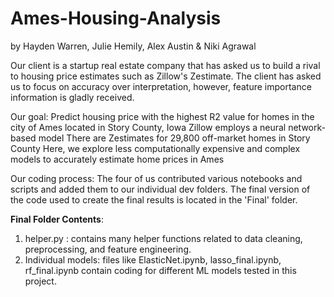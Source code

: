 # Ames-Housing-Analysis 
by Hayden Warren, Julie Hemily, Alex Austin & Niki Agrawal 

Our client is a startup real estate company that has asked us to build a rival to housing price estimates such as Zillow's Zestimate. The client has asked us to focus on accuracy over interpretation, however, feature importance information is gladly received.   

Our goal:  Predict housing price with the highest R2 value for homes in the city of Ames located in Story County, Iowa
Zillow employs a neural network-based model
There are Zestimates for  29,800 off-market homes in Story County
Here, we explore less computationally expensive and complex models to accurately estimate home prices in Ames 

Our coding process: The four of us contributed various notebooks and scripts and added them to our individual dev folders. The final version of the code used to create the final results is located in the 'Final' folder. 

**Final Folder Contents**:
1. helper.py : contains many helper functions related to data cleaning, preprocessing, and feature engineering. 
2. Individual models: files like ElasticNet.ipynb, lasso_final.ipynb, rf_final.ipynb contain coding for different ML models tested in this project. 

